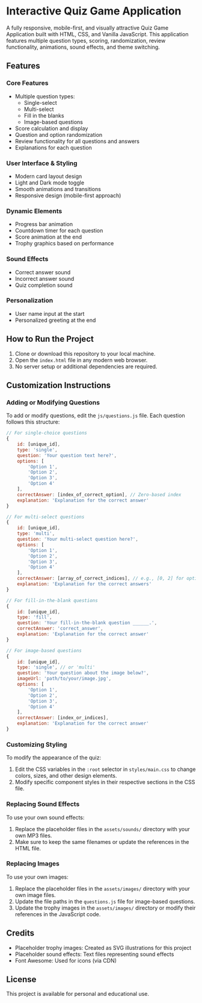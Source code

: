 # Interactive Quiz Game Application

A fully responsive, mobile-first, and visually attractive Quiz Game Application built with HTML, CSS, and Vanilla JavaScript. This application features multiple question types, scoring, randomization, review functionality, animations, sound effects, and theme switching.

## Features

### Core Features
- Multiple question types:
  - Single-select
  - Multi-select
  - Fill in the blanks
  - Image-based questions
- Score calculation and display
- Question and option randomization
- Review functionality for all questions and answers
- Explanations for each question

### User Interface & Styling
- Modern card layout design
- Light and Dark mode toggle
- Smooth animations and transitions
- Responsive design (mobile-first approach)

### Dynamic Elements
- Progress bar animation
- Countdown timer for each question
- Score animation at the end
- Trophy graphics based on performance

### Sound Effects
- Correct answer sound
- Incorrect answer sound
- Quiz completion sound

### Personalization
- User name input at the start
- Personalized greeting at the end

## How to Run the Project

1. Clone or download this repository to your local machine.
2. Open the `index.html` file in any modern web browser.
3. No server setup or additional dependencies are required.

## Customization Instructions

### Adding or Modifying Questions

To add or modify questions, edit the `js/questions.js` file. Each question follows this structure:

```javascript
// For single-choice questions
{
    id: [unique_id],
    type: 'single',
    question: 'Your question text here?',
    options: [
        'Option 1',
        'Option 2',
        'Option 3',
        'Option 4'
    ],
    correctAnswer: [index_of_correct_option], // Zero-based index
    explanation: 'Explanation for the correct answer'
}

// For multi-select questions
{
    id: [unique_id],
    type: 'multi',
    question: 'Your multi-select question here?',
    options: [
        'Option 1',
        'Option 2',
        'Option 3',
        'Option 4'
    ],
    correctAnswer: [array_of_correct_indices], // e.g., [0, 2] for options 1 and 3
    explanation: 'Explanation for the correct answers'
}

// For fill-in-the-blank questions
{
    id: [unique_id],
    type: 'fill',
    question: 'Your fill-in-the-blank question ______.',
    correctAnswer: 'correct_answer',
    explanation: 'Explanation for the correct answer'
}

// For image-based questions
{
    id: [unique_id],
    type: 'single', // or 'multi'
    question: 'Your question about the image below?',
    imageUrl: 'path/to/your/image.jpg',
    options: [
        'Option 1',
        'Option 2',
        'Option 3',
        'Option 4'
    ],
    correctAnswer: [index_or_indices],
    explanation: 'Explanation for the correct answer'
}
```

### Customizing Styling

To modify the appearance of the quiz:

1. Edit the CSS variables in the `:root` selector in `styles/main.css` to change colors, sizes, and other design elements.
2. Modify specific component styles in their respective sections in the CSS file.

### Replacing Sound Effects

To use your own sound effects:

1. Replace the placeholder files in the `assets/sounds/` directory with your own MP3 files.
2. Make sure to keep the same filenames or update the references in the HTML file.

### Replacing Images

To use your own images:

1. Replace the placeholder files in the `assets/images/` directory with your own image files.
2. Update the file paths in the `questions.js` file for image-based questions.
3. Update the trophy images in the `assets/images/` directory or modify their references in the JavaScript code.

## Credits

- Placeholder trophy images: Created as SVG illustrations for this project
- Placeholder sound effects: Text files representing sound effects
- Font Awesome: Used for icons (via CDN)

## License

This project is available for personal and educational use.